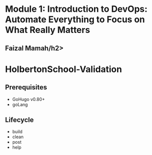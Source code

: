 <h1>Module 1: Introduction to DevOps: Automate Everything to Focus on What Really Matters</h1>
<h2>Faizal Mamah/h2>

# HolbertonSchool-Validation

## Prerequisites

- GoHugo v0.80+
- goLang

## Lifecycle

- build
- clean
- post
- help
